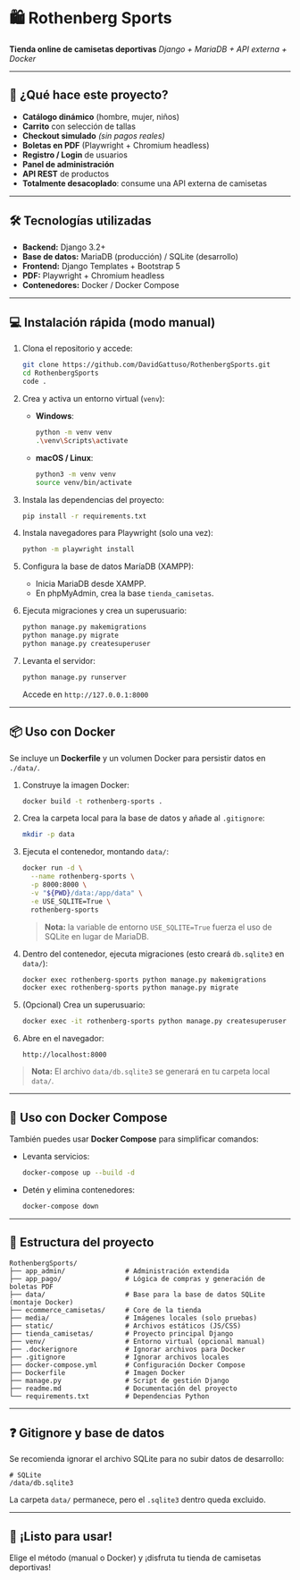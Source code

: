 # 🛍️ Rothenberg Sports

**Tienda online de camisetas deportivas**
*Django + MariaDB + API externa + Docker*

---

## 🚀 ¿Qué hace este proyecto?

* **Catálogo dinámico** (hombre, mujer, niños)
* **Carrito** con selección de tallas
* **Checkout simulado** *(sin pagos reales)*
* **Boletas en PDF** (Playwright + Chromium headless)
* **Registro / Login** de usuarios
* **Panel de administración**
* **API REST** de productos
* **Totalmente desacoplado**: consume una API externa de camisetas

---

## 🛠 Tecnologías utilizadas

* **Backend:** Django 3.2+
* **Base de datos:** MariaDB (producción) / SQLite (desarrollo)
* **Frontend:** Django Templates + Bootstrap 5
* **PDF:** Playwright + Chromium headless
* **Contenedores:** Docker / Docker Compose

---

## 💻 Instalación rápida (modo manual)

1. Clona el repositorio y accede:

   ```bash
   git clone https://github.com/DavidGattuso/RothenbergSports.git
   cd RothenbergSports
   code .
   ```

2. Crea y activa un entorno virtual (`venv`):

   * **Windows**:

     ```bash
     python -m venv venv
     .\venv\Scripts\activate
     ```
   * **macOS / Linux**:

     ```bash
     python3 -m venv venv
     source venv/bin/activate
     ```

3. Instala las dependencias del proyecto:

   ```bash
   pip install -r requirements.txt
   ```

4. Instala navegadores para Playwright (solo una vez):

   ```bash
   python -m playwright install
   ```

5. Configura la base de datos MaríaDB (XAMPP):

   * Inicia MariaDB desde XAMPP.
   * En phpMyAdmin, crea la base `tienda_camisetas`.

6. Ejecuta migraciones y crea un superusuario:

   ```bash
   python manage.py makemigrations
   python manage.py migrate
   python manage.py createsuperuser
   ```

7. Levanta el servidor:

   ```bash
   python manage.py runserver
   ```

   Accede en `http://127.0.0.1:8000`

---

## 📦 Uso con Docker

Se incluye un **Dockerfile** y un volumen Docker para persistir datos en `./data/`.

1. Construye la imagen Docker:

   ```bash
   docker build -t rothenberg-sports .
   ```

2. Crea la carpeta local para la base de datos y añade al `.gitignore`:

   ```bash
   mkdir -p data
   ```

3. Ejecuta el contenedor, montando `data/`:

   ```bash
   docker run -d \
     --name rothenberg-sports \
     -p 8000:8000 \
     -v "${PWD}/data:/app/data" \
     -e USE_SQLITE=True \
     rothenberg-sports
   ```

   > **Nota:** la variable de entorno `USE_SQLITE=True` fuerza el uso de SQLite en lugar de MariaDB.

4. Dentro del contenedor, ejecuta migraciones (esto creará `db.sqlite3` en `data/`):

   ```bash
   docker exec rothenberg-sports python manage.py makemigrations
   docker exec rothenberg-sports python manage.py migrate
   ```

5. (Opcional) Crea un superusuario:

   ```bash
   docker exec -it rothenberg-sports python manage.py createsuperuser
   ```

6. Abre en el navegador:

   ```text
   http://localhost:8000
   ```

> **Nota:** El archivo `data/db.sqlite3` se generará en tu carpeta local `data/`.

---

## 🚀 Uso con Docker Compose

También puedes usar **Docker Compose** para simplificar comandos:

* Levanta servicios:

  ```bash
  docker-compose up --build -d
  ```
* Detén y elimina contenedores:

  ```bash
  docker-compose down
  ```

---

## 📁 Estructura del proyecto

```text
RothenbergSports/
├── app_admin/               # Administración extendida
├── app_pago/                # Lógica de compras y generación de boletas PDF
├── data/                    # Base para la base de datos SQLite (montaje Docker)
├── ecommerce_camisetas/     # Core de la tienda
├── media/                   # Imágenes locales (solo pruebas)
├── static/                  # Archivos estáticos (JS/CSS)
├── tienda_camisetas/        # Proyecto principal Django
├── venv/                    # Entorno virtual (opcional manual)
├── .dockerignore            # Ignorar archivos para Docker
├── .gitignore               # Ignorar archivos locales
├── docker-compose.yml       # Configuración Docker Compose
├── Dockerfile               # Imagen Docker
├── manage.py                # Script de gestión Django
├── readme.md                # Documentación del proyecto
└── requirements.txt         # Dependencias Python
```

---

## ❓ Gitignore y base de datos

Se recomienda ignorar el archivo SQLite para no subir datos de desarrollo:

```gitignore
# SQLite
/data/db.sqlite3
```

La carpeta `data/` permanece, pero el `.sqlite3` dentro queda excluido.

---

## 🎉 ¡Listo para usar!

Elige el método (manual o Docker) y ¡disfruta tu tienda de camisetas deportivas!
